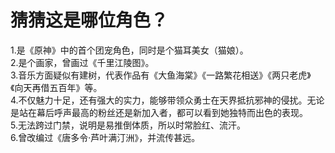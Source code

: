 # 猜猜这是哪位角色？

1.是《原神》中的首个团宠角色，同时是个猫耳美女（猫娘）。\
2.是个画家，曾画过《千里江陵图》。\
3.音乐方面疑似有建树，代表作品有《大鱼海棠》《一路繁花相送》《两只老虎》《向天再借五百年》等。\
4.不仅魅力十足，还有强大的实力，能够带领众勇士在天界抵抗邪神的侵扰。无论是站在幕后呼声最高的粉丝还是新加入者，都可以看到她独特而出色的表现。\
5.无法跨过门禁，说明是易推倒体质，所以时常脸红、流汗。\
6.曾改编过《唐多令·芦叶满汀洲》，并流传甚远。

<center><img decoding="async" src="https://BenjaminPan61618.github.io/5ae25f6f94251f31.png></center>
<center> 毋须多言，你一定猜的出来是谁 </center>

1.Nekopara.\
2.The painter who drew Thousands of miles of gangneung map (Bing Translator).\
3.Musician who made Dayuhaitang, Blossoms along the way, Two tigers, Borrowing Five Hundred Years From The Lord Again. \
4.Attractive, strong ability, unique and excellent to fight against evils. \
5.Restricted by the gate. \
6.Adapted 《唐多令·芦叶满汀洲》and made it popular again..
